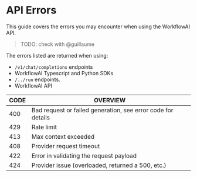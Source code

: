 # API Errors

This guide covers the errors you may encounter when using the WorkflowAI API.

> TODO: check with @guillaume

The errors listed are returned when using:
- `/v1/chat/completions` endpoints 
- WorkflowAI Typescript and Python SDKs
- `/../run` endpoints.
- WorkflowAI API

| CODE | OVERVIEW |
|------|----------|
| 400  | Bad request or failed generation, see error code for details |
| 429  | Rate limit |
| 413  | Max context exceeded |
| 408  | Provider request timeout |
| 422  | Error in validating the request payload |
| 424  | Provider issue (overloaded, returned a 500, etc.) |
